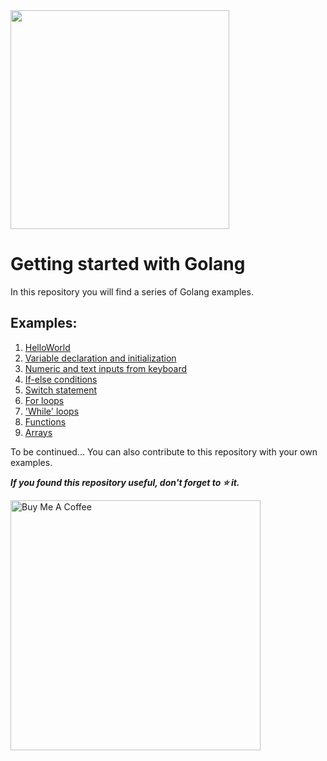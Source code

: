 <img src="https://upload.wikimedia.org/wikipedia/commons/thumb/0/05/Go_Logo_Blue.svg/1200px-Go_Logo_Blue.svg.png" width="350"/>

# Getting started with Golang

In this repository you will find a series of Golang examples.

## Examples:
<ol>
<li><a href="https://github.com/agespido/Golang/blob/main/examples/HelloWorld.go">HelloWorld</a></li>
<li><a href="https://github.com/agespido/Golang/blob/main/examples/Variables.go">Variable declaration and initialization</a></li>
<li><a href="https://github.com/agespido/Golang/blob/main/examples/InputKeyboard.go">Numeric and text inputs from keyboard</a></li>
<li><a href="https://github.com/agespido/Golang/blob/main/examples/Conditions.go">If-else conditions</a></li>
<li><a href="https://github.com/agespido/Golang/blob/main/examples/Switch.go">Switch statement</a></li>
<li><a href="https://github.com/agespido/Golang/blob/main/examples/ForLoops.go">For loops</a></li>
<li><a href="https://github.com/agespido/Golang/blob/main/examples/WhileLoops.go">'While' loops</a></li>
<li><a href="https://github.com/agespido/Golang/blob/main/examples/Functions.go">Functions</a></li>
<li><a href="https://github.com/agespido/Golang/blob/main/examples/Arrays.go">Arrays</a></li>
</ol>
To be continued...
You can also contribute to this repository with your own examples.

<b><i>If you found this repository useful, don't forget to ⭐️ it.</i></b>

<a href="https://www.buymeacoffee.com/agespido" target="_blank"><img src="https://img.buymeacoffee.com/api/?url=aHR0cHM6Ly9jZG4uYnV5bWVhY29mZmVlLmNvbS91cGxvYWRzL3Byb2ZpbGVfcGljdHVyZXMvMjAyMS8xMi9iYmRlYTJjNGIyMzAxNmUyOGZmZDQ0Zjc2OWQ2YjVlOS5wbmdAMzAwd18wZS53ZWJw&creator=agespido&design_code=1&design_color=%2379D6B5&slug=agespido" alt="Buy Me A Coffee" width="400"></a>

